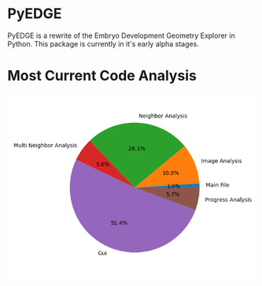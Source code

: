 # PyEDGE
PyEDGE is a rewrite of the Embryo Development Geometry Explorer in Python. This package is currently in it's early alpha stages.

# Most Current Code Analysis
![Code Sections by Percent of Total Lines](Result-Images/CodeAnalysis.png)